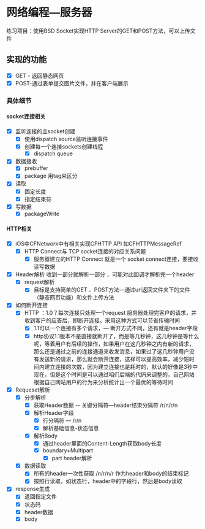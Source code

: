 # 网络编程—服务器

练习项目：使用BSD Socket实现HTTP Server的GET和POST方法，可以上传文件

## 实现的功能

- [x] GET - 返回静态网页
- [x] POST-通过表单提交图片文件，并在客户端展示

### 具体细节

#### socket连接相关

- [x] 监听连接的主socket创建
  - [x] 使用dispatch source监听连接事件
  - [x] 创建每一个连接sockets创建线程
    - [x] dispatch queue
- [x] 数据接收
  - [x] prebuffer
  - [x] package 用tag来区分
- [x] 读取
  - [x] 固定长度
  - [x] 指定结束符
- [x] 写数据
  - [x] packageWrite

#### HTTP相关

- [x] iOS中CFNetwork中有相关实现CFHTTP API 如CFHTTPMessageRef
  - [x] HTTP Connect与 TCP socket连接的对应关系问题
    - [x] 服务器建立的HTTP Connect 就是一个 socket connect连接，要接收读写数据
- [x] Header解析 收到一部分就解析一部分 ，可能对此回调才解析完一个header
  - [x] request解析
    - [x] 目标是支持简单的GET 、POST方法—通过url返回文件夹下的文件（静态网页功能）和文件上传方法
- [x] 如何断开连接
  - [x] HTTP ：1.0？每次连接只处理一个request 服务器处理完客户的请求，并收到客户的应答后，即断开连接。采用这种方式可以节省传输时间
    - [x] 1.1可以一个连接有多个请求，—  断开方式不同，还有就是header字段
    - [x] http协议1.1版本不是直接就断开了，而是等几秒钟，这几秒钟是等什么呢，等着用户有后续的操作，如果用户在这几秒钟之内有新的请求，那么还是通过之前的连接通道来收发消息，如果过了这几秒钟用户没有发送新的请求，那么就会断开连接，这样可以提高效率，减少短时间内建立连接的次数，因为建立连接也是耗时的，默认的好像是3秒中现在，但是这个时间是可以通过咱们后端的代码来调整的，自己网站根据自己网站用户的行为来分析统计出一个最优的等待时间

- [x] Requeset解析
  - [x] 分步解析
    - [x] 获取Header数据 --  关键分隔符—header结束分隔符 /r/n/r/n
    - [x] 解析Header字段
      - [x] 行分隔符 —  /r/n
      - [x] 解析基础信息-状态信息
    - [x] 解析Body
      - [x] 通过header里面的Content-Length获取body长度
      - [x] boundary+Multipart
        - [x] part header解析
  - [x] 数据读取
    - [x] 所有的header一次性获取  /n/r/n/r 作为header和body的结束标记
    - [x] 按照行读取，如状态行，header中的字段行，然后是body读取

- [x] response生成
  - [x] 返回指定文件
  - [x] 状态码
  - [x] header数据
  - [x] body
